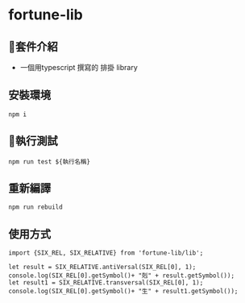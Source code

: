 # fortune-lib

## 套件介紹

+ 一個用typescript 撰寫的 排掛 library

## 安裝環境

`npm i`

## 執行測試

`npm run test ${執行名稱}`

## 重新編譯

`npm run rebuild`

## 使用方式

```code
import {SIX_REL, SIX_RELATIVE} from 'fortune-lib/lib';

let result = SIX_RELATIVE.antiVersal(SIX_REL[0], 1);
console.log(SIX_REL[0].getSymbol()+ "剋" + result.getSymbol());
let result1 = SIX_RELATIVE.transversal(SIX_REL[0], 1);
console.log(SIX_REL[0].getSymbol()+ "生" + result1.getSymbol());

```